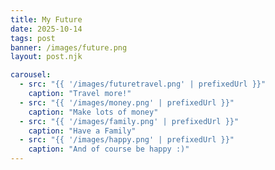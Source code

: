 ```yaml
---
title: My Future
date: 2025-10-14
tags: post
banner: /images/future.png
layout: post.njk

carousel:
  - src: "{{ '/images/futuretravel.png' | prefixedUrl }}"
    caption: "Travel more!"
  - src: "{{ '/images/money.png' | prefixedUrl }}"
    caption: "Make lots of money"
  - src: "{{ '/images/family.png' | prefixedUrl }}"
    caption: "Have a Family"
  - src: "{{ '/images/happy.png' | prefixedUrl }}"
    caption: "And of course be happy :)"
---
```


